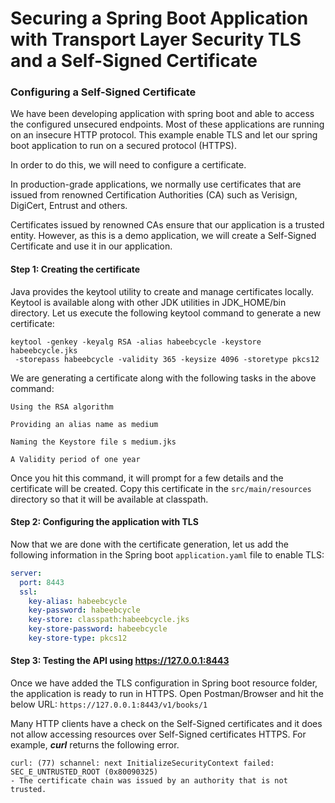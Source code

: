 # Securing a Spring Boot Application with Transport Layer Security TLS and a Self-Signed Certificate

### Configuring a Self-Signed Certificate
We have been developing application with spring boot and able to access the configured unsecured endpoints. 
Most of these applications are running on an insecure HTTP protocol. 
This example enable TLS and let our spring boot application to run on a secured protocol (HTTPS).

In order to do this, we will need to configure a certificate. 

In production-grade applications, we normally use certificates that are issued from renowned Certification 
Authorities (CA) such as Verisign, DigiCert, Entrust and others. 

Certificates issued by renowned CAs ensure that our application is a trusted entity. 
However, as this is a demo application, we will create a Self-Signed Certificate and 
use it in our application.

#### Step 1: Creating the certificate
Java provides the keytool utility to create and manage certificates locally. 
Keytool is available along with other JDK utilities in JDK_HOME/bin directory. 
Let us execute the following keytool command to generate a new certificate:


````
keytool -genkey -keyalg RSA -alias habeebcycle -keystore habeebcycle.jks
 -storepass habeebcycle -validity 365 -keysize 4096 -storetype pkcs12
````
We are generating a certificate along with the following tasks in the above command:

``Using the RSA algorithm`` 

``Providing an alias name as medium``

``Naming the Keystore file s medium.jks``

``A Validity period of one year``

Once you hit this command, it will prompt for a few details and the certificate will be created. 
Copy this certificate in the ``src/main/resources`` directory so that it will be available at classpath.

#### Step 2: Configuring the application with TLS
Now that we are done with the certificate generation, let us add the following information in the 
Spring boot ``application.yaml`` file to enable TLS:

````yaml
server:
  port: 8443
  ssl:
    key-alias: habeebcycle
    key-password: habeebcycle
    key-store: classpath:habeebcycle.jks
    key-store-password: habeebcycle
    key-store-type: pkcs12
````

#### Step 3: Testing the API using https://127.0.0.1:8443
Once we have added the TLS configuration in Spring boot resource folder,
 the application is ready to run in HTTPS. Open Postman/Browser and hit the below URL:
``https://127.0.0.1:8443/v1/books/1``

Many HTTP clients have a check on the Self-Signed certificates and it does not allow accessing 
resources over Self-Signed certificates HTTPS. 
For example, ***curl*** returns the following error. 
````
curl: (77) schannel: next InitializeSecurityContext failed: SEC_E_UNTRUSTED_ROOT (0x80090325) 
- The certificate chain was issued by an authority that is not trusted.
````

